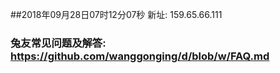 ##2018年09月28日07时12分07秒 新址: 159.65.66.111
### 兔友常见问题及解答: https://github.com/wanggonging/d/blob/w/FAQ.md
